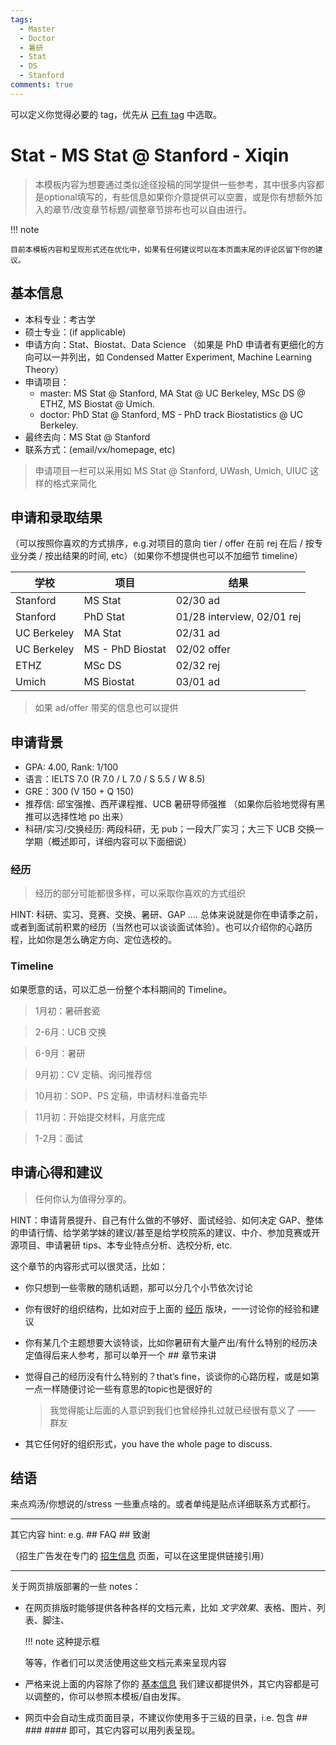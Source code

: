 ```yaml
---
tags:
  - Master
  - Doctor
  - 暑研
  - Stat
  - DS
  - Stanford
comments: true
---
```


可以定义你觉得必要的 tag，优先从 [已有 tag](../tags/) 中选取。

# Stat - MS Stat @ Stanford - Xiqin


> 本模板内容为想要通过类似途径投稿的同学提供一些参考，其中很多内容都是optional填写的，有些信息如果你介意提供可以空置，或是你有想额外加入的章节/改变章节标题/调整章节排布也可以自由进行。


!!! note

    目前本模板内容和呈现形式还在优化中，如果有任何建议可以在本页面末尾的评论区留下你的建议。

## 基本信息

- 本科专业：考古学
- 硕士专业：(if applicable)
- 申请方向：Stat、Biostat、Data Science （如果是 PhD 申请者有更细化的方向可以一并列出，如 Condensed Matter Experiment, Machine Learning Theory）
- 申请项目：
    - master: MS Stat @ Stanford, MA Stat @ UC Berkeley, MSc DS @ ETHZ, MS Biostat @ Umich.
    - doctor: PhD Stat @ Stanford, MS - PhD track Biostatistics @ UC Berkeley.
- 最终去向：MS Stat @ Stanford
- 联系方式：(email/vx/homepage, etc)

> 申请项目一栏可以采用如 MS Stat @ Stanford, UWash, Umich, UIUC 这样的格式来简化

## 申请和录取结果

（可以按照你喜欢的方式排序，e.g.对项目的意向 tier / offer 在前 rej 在后 / 按专业分类 / 按出结果的时间, etc）（如果你不想提供也可以不加细节 timeline）

| 学校 | 项目 | 结果 |
| ---- | ---- | ---- |
| Stanford | MS Stat | 02/30 ad |
| Stanford | PhD Stat | 01/28 interview, 02/01 rej |
| UC Berkeley | MA Stat |02/31 ad |
| UC Berkeley | MS - PhD Biostat |02/02 offer |
| ETHZ | MSc DS | 02/32 rej |
| Umich | MS Biostat | 03/01 ad |

> 如果 ad/offer 带奖的信息也可以提供

## 申请背景

- GPA: 4.00, Rank: 1/100
- 语言：IELTS 7.0 (R 7.0 / L 7.0 / S 5.5 / W 8.5)
- GRE：300 (V 150 + Q 150)
- 推荐信: 邱宝强推、西芹课程推、UCB 暑研导师强推 （如果你后验地觉得有黑推可以选择性地 po 出来）
- 科研/实习/交换经历: 两段科研，无 pub；一段大厂实习；大三下 UCB 交换一学期（概述即可，详细内容可以下面细说）

### 经历

> 经历的部分可能都很多样，可以采取你喜欢的方式组织

HINT: 科研、实习、竞赛、交换、暑研、GAP ….  总体来说就是你在申请季之前，或者到面试前积累的经历（当然也可以谈谈面试体验）。也可以介绍你的心路历程，比如你是怎么确定方向、定位选校的。

### Timeline

如果愿意的话，可以汇总一份整个本科期间的 Timeline。

> 1月初：暑研套瓷

> 2-6月：UCB 交换

> 6-9月：暑研

> 9月初：CV 定稿、询问推荐信

> 10月初：SOP、PS 定稿，申请材料准备完毕

> 11月初：开始提交材料，月底完成

> 1-2月：面试

## 申请心得和建议

> 任何你认为值得分享的。

HINT：申请背景提升、自己有什么做的不够好、面试经验、如何决定 GAP、整体的申请行情、给学弟学妹的建议/甚至是给学校院系的建议、中介、参加竞赛或开源项目、申请暑研 tips、本专业特点分析、选校分析, etc.

这个章节的内容形式可以很灵活，比如：

- 你只想到一些零散的随机话题，那可以分几个小节依次讨论
- 你有很好的组织结构，比如对应于上面的 [经历](#31) 版块，一一讨论你的经验和建议
- 你有某几个主题想要大谈特谈，比如你暑研有大量产出/有什么特别的经历决定值得后来人参考，那可以单开一个 ## 章节来讲
- 觉得自己的经历没有什么特别的？that’s fine，谈谈你的心路历程，或是如第一点一样随便讨论一些有意思的topic也是很好的
  > 我觉得能让后面的人意识到我们也曾经挣扎过就已经很有意义了 —— 群友

- 其它任何好的组织形式，you have the whole page to discuss.

## 结语

来点鸡汤/你想说的/stress 一些重点啥的。或者单纯是贴点详细联系方式都行。

-------------------

其它内容 hint: e.g. ## FAQ ## 致谢

（招生广告发在专门的 [招生信息](/ad/index.md) 页面，可以在这里提供链接引用）

-------------------

关于网页排版部署的一些 notes：

-   在网页排版时能够提供各种各样的文档元素，比如 *文字效果*、表格、图片、列表、脚注、

    !!! note
        这种提示框

    等等，作者们可以灵活使用这些文档元素来呈现内容

-   严格来说上面的内容除了你的 [基本信息](#1) 我们建议都提供外，其它内容都是可以调整的，你可以参照本模板/自由发挥。
-   网页中会自动生成页面目录，不建议你使用多于三级的目录，i.e. 包含 ## ### #### 即可，其它内容可以用列表呈现。
